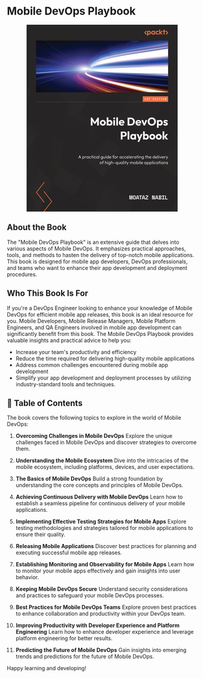 # Mobile DevOps Playbook

<p align="center">
<img src="book-cover/book-cover.jpeg" data-canonical-src="book-cover/book-cover.jpeg" width=400 align="center" />
</p>

## About the Book

The "Mobile DevOps Playbook" is an extensive guide that delves into various aspects of Mobile DevOps. It emphasizes practical approaches, tools, and methods to hasten the delivery of top-notch mobile applications. This book is designed for mobile app developers, DevOps professionals, and teams who want to enhance their app development and deployment procedures.

## Who This Book Is For

If you're a DevOps Engineer looking to enhance your knowledge of Mobile DevOps for efficient mobile app releases, this book is an ideal resource for you. Mobile Developers, Mobile Release Managers, Mobile Platform Engineers, and QA Engineers involved in mobile app development can significantly benefit from this book. The Mobile DevOps Playbook provides valuable insights and practical advice to help you:

- Increase your team's productivity and efficiency
- Reduce the time required for delivering high-quality mobile applications
- Address common challenges encountered during mobile app development
- Simplify your app development and deployment processes by utilizing industry-standard tools and techniques.

## 📖 Table of Contents

The book covers the following topics to explore in the world of Mobile DevOps:

1. **Overcoming Challenges in Mobile DevOps**
   Explore the unique challenges faced in Mobile DevOps and discover strategies to overcome them.

2. **Understanding the Mobile Ecosystem**
   Dive into the intricacies of the mobile ecosystem, including platforms, devices, and user expectations.

3. **The Basics of Mobile DevOps**
   Build a strong foundation by understanding the core concepts and principles of Mobile DevOps.

4. **Achieving Continuous Delivery with Mobile DevOps**
   Learn how to establish a seamless pipeline for continuous delivery of your mobile applications.

5. **Implementing Effective Testing Strategies for Mobile Apps**
   Explore testing methodologies and strategies tailored for mobile applications to ensure their quality.

6. **Releasing Mobile Applications**
   Discover best practices for planning and executing successful mobile app releases.

7. **Establishing Monitoring and Observability for Mobile Apps**
   Learn how to monitor your mobile apps effectively and gain insights into user behavior.

8. **Keeping Mobile DevOps Secure**
   Understand security considerations and practices to safeguard your mobile DevOps processes.

9. **Best Practices for Mobile DevOps Teams**
   Explore proven best practices to enhance collaboration and productivity within your DevOps team.

10. **Improving Productivity with Developer Experience and Platform Engineering**
    Learn how to enhance developer experience and leverage platform engineering for better results.

11. **Predicting the Future of Mobile DevOps**
    Gain insights into emerging trends and predictions for the future of Mobile DevOps.


Happy learning and developing!
